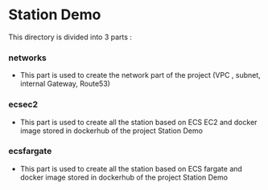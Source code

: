 # Station Demo

This directory is divided into 3 parts :

### networks

 - This part is used to create the network part of the project (VPC , subnet, internal Gateway, Route53)

### ecsec2
  
 - This part is used to create all the station based on ECS EC2 and docker image stored in dockerhub of the project Station Demo 

### ecsfargate
  
 - This part is used to create all the station based on ECS fargate and docker image stored in dockerhub of the project Station Demo




